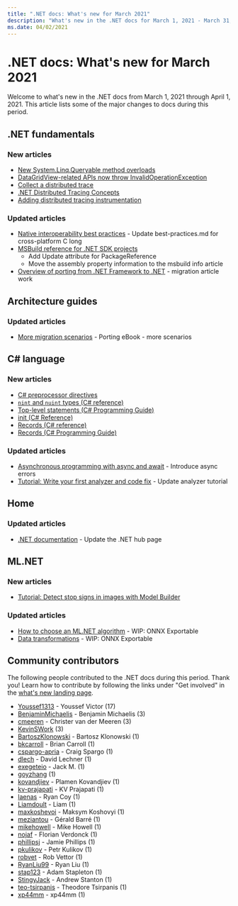 ```yaml
---
title: ".NET docs: What's new for March 2021"
description: "What's new in the .NET docs for March 1, 2021 - March 31, 2021."
ms.date: 04/02/2021
---
```


# .NET docs: What's new for March 2021

Welcome to what's new in the .NET docs from March 1, 2021 through April 1, 2021. This article lists some of the major changes to docs during this period.

## .NET fundamentals

### New articles

- [New System.Linq.Queryable method overloads](../core/compatibility/core-libraries/6.0/additional-linq-queryable-method-overloads.md)
- [DataGridView-related APIs now throw InvalidOperationException](../core/compatibility/windows-forms/6.0/null-owner-causes-invalidoperationexception.md)
- [Collect a distributed trace](../core/diagnostics/distributed-tracing-collection-walkthroughs.md)
- [.NET Distributed Tracing Concepts](../core/diagnostics/distributed-tracing-concepts.md)
- [Adding distributed tracing instrumentation](../core/diagnostics/distributed-tracing-instrumentation-walkthroughs.md)

### Updated articles

- [Native interoperability best practices](../standard/native-interop/best-practices.md) - Update best-practices.md for cross-platform C long
- [MSBuild reference for .NET SDK projects](../core/project-sdk/msbuild-props.md)
  - Add Update attribute for PackageReference
  - Move the assembly property information to the msbuild info article
- [Overview of porting from .NET Framework to .NET](../core/porting/index.md) - migration article work

## Architecture guides

### Updated articles

- [More migration scenarios](../architecture/porting-existing-aspnet-apps/more-migration-scenarios.md) - Porting eBook - more scenarios

## C# language

### New articles

- [C# preprocessor directives](../csharp/language-reference/preprocessor-directives.md)
- [`nint` and `nuint` types (C# reference)](../csharp/language-reference/builtin-types/nint-nuint.md)
- [Top-level statements (C# Programming Guide)](../csharp/fundamentals/program-structure/top-level-statements.md)
- [init (C# Reference)](../csharp/language-reference/keywords/init.md)
- [Records (C# reference)](../csharp/language-reference/builtin-types/record.md)
- [Records (C# Programming Guide)](../csharp/fundamentals/types/records.md)

### Updated articles

- [Asynchronous programming with async and await](../csharp/programming-guide/concepts/async/index.md) - Introduce async errors
- [Tutorial: Write your first analyzer and code fix](../csharp/roslyn-sdk/tutorials/how-to-write-csharp-analyzer-code-fix.md) - Update analyzer tutorial

## Home

### Updated articles

- [.NET documentation](index.yml) - Update the .NET hub page

## ML.NET

### New articles

- [Tutorial: Detect stop signs in images with Model Builder](../machine-learning/tutorials/object-detection-model-builder.md)

### Updated articles

- [How to choose an ML.NET algorithm](../machine-learning/how-to-choose-an-ml-net-algorithm.md) - WIP: ONNX Exportable
- [Data transformations](../machine-learning/resources/transforms.md) - WIP: ONNX Exportable

## Community contributors

The following people contributed to the .NET docs during this period. Thank you! Learn how to contribute by following the links under "Get involved" in the [what's new landing page](index.yml).

- [Youssef1313](https://github.com/Youssef1313) - Youssef Victor (17)
- [BenjaminMichaelis](https://github.com/BenjaminMichaelis) - Benjamin Michaelis (3)
- [cmeeren](https://github.com/cmeeren) - Christer van der Meeren (3)
- [KevinSWork](https://github.com/KevinSWork) (3)
- [BartoszKlonowski](https://github.com/BartoszKlonowski) - Bartosz Klonowski (1)
- [bkcarroll](https://github.com/bkcarroll) - Brian Carroll (1)
- [cspargo-apria](https://github.com/cspargo-apria) - Craig Spargo (1)
- [dlech](https://github.com/dlech) - David Lechner (1)
- [exegeteio](https://github.com/exegeteio) - Jack M. (1)
- [goyzhang](https://github.com/goyzhang) (1)
- [kovandjiev](https://github.com/kovandjiev) - Plamen Kovandjiev (1)
- [kv-prajapati](https://github.com/kv-prajapati) - KV Prajapati (1)
- [laenas](https://github.com/laenas) - Ryan Coy (1)
- [Liamdoult](https://github.com/Liamdoult) - Liam (1)
- [maxkoshevoi](https://github.com/maxkoshevoi) - Maksym Koshovyi (1)
- [meziantou](https://github.com/meziantou) - Gérald Barré (1)
- [mikehowell](https://github.com/mikehowell) - Mike Howell (1)
- [nojaf](https://github.com/nojaf) - Florian Verdonck (1)
- [phillipsj](https://github.com/phillipsj) - Jamie Phillips (1)
- [pkulikov](https://github.com/pkulikov) - Petr Kulikov (1)
- [robvet](https://github.com/robvet) - Rob Vettor (1)
- [RyanLiu99](https://github.com/RyanLiu99) - Ryan Liu (1)
- [stap123](https://github.com/stap123) - Adam Stapleton (1)
- [StingyJack](https://github.com/StingyJack) - Andrew Stanton (1)
- [teo-tsirpanis](https://github.com/teo-tsirpanis) - Theodore Tsirpanis (1)
- [xp44mm](https://github.com/xp44mm) - xp44mm (1)
